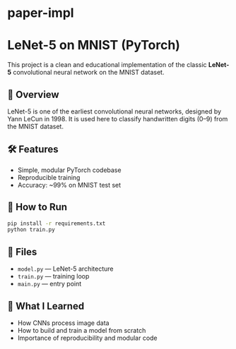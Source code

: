 # paper-impl

# LeNet-5 on MNIST (PyTorch)

This project is a clean and educational implementation of the classic **LeNet-5** convolutional neural network on the MNIST dataset.

## 📌 Overview
LeNet-5 is one of the earliest convolutional neural networks, designed by Yann LeCun in 1998. It is used here to classify handwritten digits (0–9) from the MNIST dataset.

## 🛠️ Features
- Simple, modular PyTorch codebase
- Reproducible training
- Accuracy: ~99% on MNIST test set

## 🚀 How to Run
```bash
pip install -r requirements.txt
python train.py
```

## 📁 Files
- `model.py` — LeNet-5 architecture
- `train.py` — training loop
- `main.py` — entry point

## 🧠 What I Learned
- How CNNs process image data
- How to build and train a model from scratch
- Importance of reproducibility and modular code
